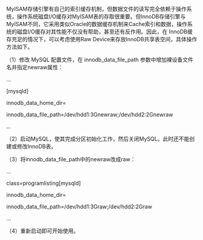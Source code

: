 

MyISAM存储引擎有自己的索引缓存机制，但数据文件的读写完全依赖于操作系统，操作系统磁盘I/O缓存对MyISAM表的存取很重要。但InnoDB存储引擎与MyISAM不同，它采用类似Oracle的数据缓存机制来Cache索引和数据，操作系统的磁盘I/O缓存对其性能不仅没有帮助，甚至还有反作用。因此，在 InnoDB缓存充足的情况下，可以考虑使用Raw Device来存放InnoDB共享表空间，具体操作方法如下。

（1）修改 MySQL 配置文件，在 innodb_data_file_path 参数中增加裸设备文件名并指定newraw属性：

…

[mysqld]

innodb_data_home_dir=

innodb_data_file_path=/dev/hdd1:3Gnewraw;/dev/hdd2:2Gnewraw

…

（2）启动MySQL，使其完成分区初始化工作，然后关闭MySQL。此时还不能创建或修改InnoDB表。

（3）将innodb_data_file_path中的newraw改成raw：

…

class=programlisting[mysqld]

innodb_data_home_dir=

innodb_data_file_path=/dev/hdd1:3Graw;/dev/hdd2:2Graw

…

（4）重新启动即可开始使用。



